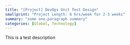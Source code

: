 ```yaml
---
title: "[Project] DevOps Unit Test Design"
smallprint: "Project Length: 6 hrs/week for 2-3 weeks"
summary: "some one-paragraph summary"
categories: [Global, Technology]
---
```


This is a test description